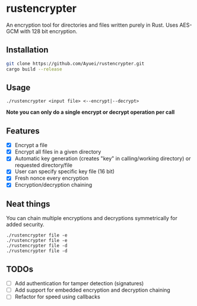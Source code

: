 # rustencrypter
An encryption tool for directories and files written purely in Rust. Uses AES-GCM with 128 bit encryption. 

## Installation
```bash
git clone https://github.com/Ayuei/rustencrypter.git
cargo build --release
```

## Usage
```
./rustencrypter <input file> <--encrypt|--decrypt>
```

**Note you can only do a single encrypt or decrypt operation per call**

## Features
- [x] Encrypt a file
- [x] Encrypt all files in a given directory
- [x] Automatic key generation (creates "key" in calling/working directory) or requested directory/file
- [x] User can specify specific key file (16 bit)
- [x] Fresh nonce every encryption
- [x] Encryption/decryption chaining

## Neat things
You can chain multiple encryptions and decryptions symmetrically for added security.
```
./rustencrypter file -e
./rustencrypter file -e
./rustencrypter file -d
./rustencrypter file -d
```

## TODOs
- [ ] Add authentication for tamper detection (signatures)
- [ ] Add support for embedded encryption and decryption chaining
- [ ] Refactor for speed using callbacks

